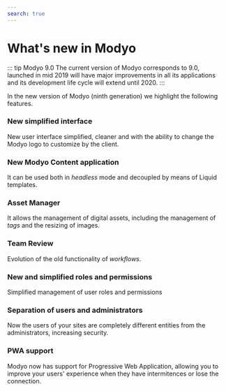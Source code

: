 ```yaml
---
search: true
---
```

# What's new in Modyo

::: tip Modyo 9.0
The current version of Modyo corresponds to 9.0, launched in mid 2019 will have major improvements in all its applications and its development life cycle will extend until 2020.
:::

In the new version of Modyo (ninth generation) we highlight the following features.

### New simplified interface

New user interface simplified, cleaner and with the ability to change the Modyo logo to customize by the client.

### New Modyo Content application

It can be used both in _headless_ mode and decoupled by means of Liquid templates.

### Asset Manager

It allows the management of digital assets, including the management of _tags_ and the resizing of images.

### Team Review

Evolution of the old functionality of _workflows_.

### New and simplified roles and permissions

Simplified management of user roles and permissions

### Separation of users and administrators

Now the users of your sites are completely different entities from the administrators, increasing security.

### PWA support

Modyo now has support for Progressive Web Application, allowing you to improve your users' experience when they have intermitences or lose the connection.